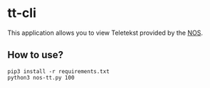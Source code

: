 # tt-cli

This application allows you to view Teletekst provided by the [NOS](https://nos.nl).

## How to use?

```
pip3 install -r requirements.txt
python3 nos-tt.py 100
```
